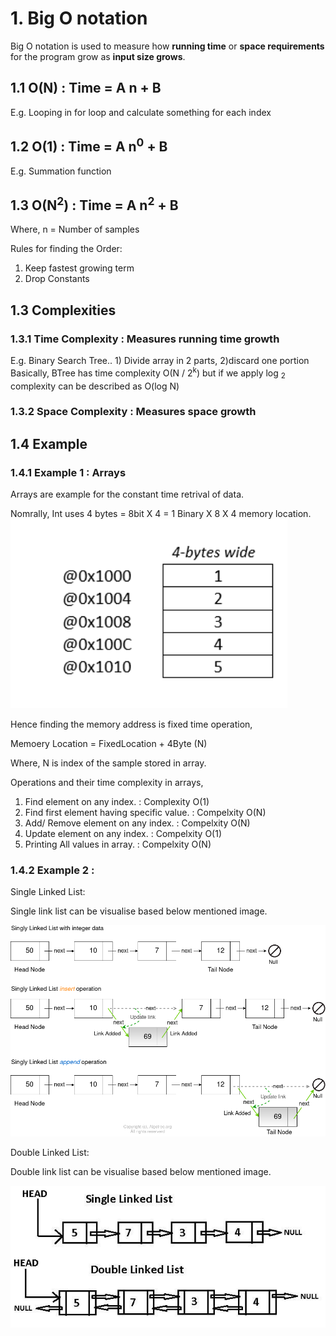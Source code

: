 # 1. Big O notation
Big O notation is used to measure how **running time** or **space requirements** for the program grow as **input size grows**.

## 1.1 O(N) : Time = A n + B
E.g. Looping in for loop and calculate something for each index

## 1.2 O(1) : Time = A n<sup>0</sup> + B
E.g. Summation function

## 1.3 O(N<sup>2</sup>) : Time = A n<sup>2</sup> + B
Where, n = Number of samples

Rules for finding the Order:
  1. Keep fastest growing term
  2. Drop Constants

## 1.3 Complexities
### 1.3.1 Time Complexity : Measures running time growth
E.g. Binary Search Tree.. 1) Divide array in 2 parts, 2)discard one portion
Basically, BTree has time complexity O(N / 2<sup>k</sup>) but if we apply log <sub>2</sub> complexity can be described as O(log N)

### 1.3.2 Space Complexity : Measures space growth

## 1.4 Example

### 1.4.1 Example 1 : Arrays 
Arrays are example for the constant time retrival of data. 

Nomrally, Int uses 4 bytes = 8bit X 4 = 1 Binary X 8 X 4 memory location. 
![Int Array Storage Example](img/Int4Byte.png "Integer Storage in memory")

Hence finding the memory address is fixed time operation,

Memoery Location = FixedLocation + 4Byte (N)

Where, N is index of the sample stored in array.

Operations and their time complexity in arrays,
  
  1. Find element on any index. : Complexity O(1)
  2. Find first element having specific value. : Compelxity O(N)
  3. Add/ Remove element on any index. : Compelxity O(N)
  4. Update element on any index. : Compelxity O(1)
  5. Printing All values in array. : Compelxity O(N)

### 1.4.2 Example 2 : 

Single Linked List:

Single link list can be visualise based below mentioned image.

![Single Link List](img/SingleLinkList.png)

Double Linked List:

Double link list can be visualise based below mentioned image.

![Double Link List](img/DoubleLinkList.png)
